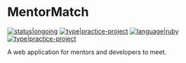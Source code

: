 # MentorMatch

[![status|ongoing](http://jeffreynerona.com/badges/status-inprogress.svg)](http://jeffreynerona.com/projects) [![type|practice-project](http://jeffreynerona.com/badges/type-practiceproject.svg)](http://jeffreynerona.com/projects/) [![language|ruby](http://jeffreynerona.com/badges/language-ruby.svg)](http://jeffreynerona.com/projects/javascript)  [![type|practice-project](http://jeffreynerona.com/badges/technology-rubyonrails.svg)](http://jeffreynerona.com/projects/)

A web application for mentors and developers to meet. 
